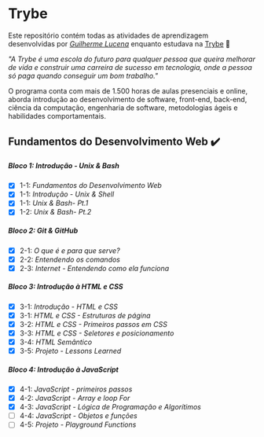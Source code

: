 # Trybe

Este repositório contém todas as atividades de aprendizagem desenvolvidas por _[Guilherme Lucena](https://www.linkedin.com/in/guilherme-lucena-fm94/)_ enquanto estudava na [Trybe](https://www.betrybe.com/) :rocket:

_"A Trybe é uma escola do futuro para qualquer pessoa que queira melhorar de vida e construir uma carreira de sucesso em tecnologia, onde a pessoa só paga quando conseguir um bom trabalho."_

O programa conta com mais de 1.500 horas de aulas presenciais e online, aborda introdução ao desenvolvimento de software, front-end, back-end, ciência da computação, engenharia de software, metodologias ágeis e habilidades comportamentais.

## Fundamentos do Desenvolvimento Web :heavy_check_mark:

##### Bloco 1: Introdução - Unix & Bash

- [x] 1-1: _Fundamentos do Desenvolvimento Web_
- [x] 1-1: _Introdução - Unix & Shell_
- [x] 1-1: _Unix & Bash- Pt.1_
- [x] 1-2: _Unix & Bash- Pt.2_

##### Bloco 2: Git & GitHub

- [x] 2-1: _O que é e para que serve?_
- [x] 2-2: _Entendendo os comandos_
- [x] 2-3: _Internet - Entendendo como ela funciona_

##### Bloco 3: Introdução à HTML e CSS

- [x] 3-1: _Introdução - HTML e CSS_
- [x] 3-1: _HTML e CSS - Estruturas de página_
- [x] 3-2: _HTML e CSS - Primeiros passos em CSS_
- [x] 3-3: _HTML e CSS - Seletores e posicionamento_
- [x] 3-4: _HTML Semântico_
- [x] 3-5: _Projeto - Lessons Learned_

##### Bloco 4: Introdução à JavaScript

- [x] 4-1: _JavaScript - primeiros passos_
- [x] 4-2: _JavaScript - Array e loop For_
- [x] 4-3: _JavaScript - Lógica de Programação e Algorítimos_
- [ ] 4-4: _JavaScript - Objetos e funções_
- [ ] 4-5: _Projeto - Playground Functions_
